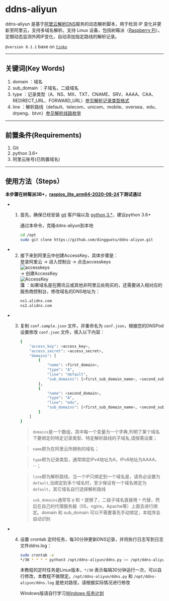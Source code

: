 # ddns-aliyun

ddns-aliyun 是基于[阿里云解析DNS](https://help.aliyun.com/product/29697.html)服务的动态解析脚本，用于检测 IP 变化并更新至阿里云，支持多域名解析。支持 Linux 设备，包括树莓派（[Raspberry Pi](https://www.raspberrypi.org/)）。定期动态监测外网IP变化，自动添加指定路线的解析记录。


`@version 0.1.1`    base on [`tinko`](https://github.com/dingguotu/ddns-aliyun)

---

## 关键词(Key Words)

1. domain ：域名
2. sub_domain ：子域名，二级域名
3. type ：记录类型（A、NS、MX、TXT、CNAME、SRV、AAAA、CAA、REDIRECT_URL、FORWARD_URL）[参见解析记录类型格式](https://help.aliyun.com/document_detail/29805.html?spm=a2c4g.11186623.2.15.402c2846nY0Gzp)    
4. line ：解析路线（default、telecom、unicom、mobile、oversea、edu、drpeng、btvn）[参见解析线路枚举](https://help.aliyun.com/document_detail/29807.html?spm=a2c4g.11186623.2.16.402c2846nY0Gzp)    

---

## 前置条件(Requirements)

1. Git
2. python 3.6+
3. 阿里云账号(已购置域名)

---

## 使用方法（Steps）    

**本步骤在树莓派3B+，[raspios_lite_arm64-2020-08-24](https://mirrors.tuna.tsinghua.edu.cn/raspberry-pi-os-images/raspios_lite_arm64/images/raspios_lite_arm64-2020-08-24/)下测试通过**    

+ 1.  首先，确保已经安装 [git](https://git-scm.com/) 客户端以及 [python 3.*](https://www.python.org/downloads/)，建议python 3.6+

        通过本命令，克隆ddns-aliyun到本地

        ```bash
        cd /opt
        sudo git clone https://github.com/dingguotu/ddns-aliyun.git
        ```

+ 2.  接下来到阿里云中创建AccessKey，具体步骤是：    
    登录阿里云 -> 进入控制台 -> 点击accesskeys    
    ![accesskeys](img/accesskeys.png)    
    -> 创建AccessKey     
    ![AccessKey](img/create-access-key.png)    
    **注** ：如果域名是在腾讯云或其他非阿里云处购买的，还需要进入相对应的服务商控制台，修改域名的DNS地址为：    
        ```bash
        ns1.alidns.com
        ns2.alidns.com
        ```

+ 3.  复制 `conf.sample.json` 文件，并重命名为 `conf.json`，根据您的DNSPod设置修改 `conf.json` 文件，填入以下内容：    
        ```bash
        {
            "access_key": <access_key>,
            "access_secret": <access_secret>,
            "domains": [
                {
                    "name": <first_domain>,
                    "type": "A",
                    "line": "default",
                    "sub_domains": [<first_sub_domain_name>, <second_sub_domain_name>,...]
                },
                {
                    "name": <second_domain>,
                    "type": "A",
                    "line": "edu",
                    "sub_domains": [<first_sub_domain_name>, <second_sub_domain_name>,...]
                }
            ]
        }
        ```
        > `domains`是一个数组，其中每一个变量为一个字典,列明了某个域名下要绑定的特定记录类型、特定解析路线的子域名,请按需设置；    
        
        > `name`即为在阿里云所拥有的域名；    

        > `type`即为记录类型，通常绑定IPv4地址为A，IPv6地址为AAAA，···；    
        
        > `line`即为解析路线，当一个IP只绑定到一个域名是，请务必设置为`default`,当绑定到多个域名时，至少保证有一个域名绑定为`default`，其它域名自行选择解析路线

        > `sub_domains`通常写 `@` 和 `*` 就够了，二级子域名直接用 `*` 代替，然后在自己的代理服务器（IIS，nginx，Apache等）上面去进行绑定。domain 和 sub_domain 可以不需要事先手动绑定，本程序会自动识别

+ 4. 设置 crontab 定时任务，每30分钟更新DNS记录，并将执行日志写到日志文件ddns.log：    
        ```bash
        sudo crontab -e
        */30 * * * * python3 /opt/ddns-aliyun/ddns.py >> /opt/ddns-aliyun/ddns.log 2>&1
        ```
        本教程的定时任务是Linux版本，`*/30` 表示每隔30分钟运行一次，可以自行修改，本教程不做限定。`/opt/ddns-aliyun/ddns.py` 和 `/opt/ddns-aliyun/ddns.log` 是绝对路径，请根据实际情况进行修改    
        
        Windows版请自行学习[Windows 任务计划](https://jingyan.baidu.com/article/0964eca26a53b08285f536d2.html)

